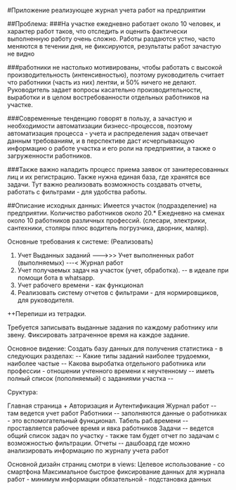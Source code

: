 #Приложение реализующее журнал учета работ на предприятии



##Проблема:
###На участке ежедневно работает около 10 человек, и характер работ таков, что отследить и оценить 
 фактически выполненную работу очень сложно. Работы раздаются устно, часто меняются в течении дня, не фиксируются, 
результаты работ зачастую не видно

###работники не настолько мотивированы, чтобы работать с высокой производительность (интенсивностью), поэтому руководитель считает что
работники (часть из них) лентяи, и 50% ничего не делают. Руководитель задает вопросы касательно производительности, выработки и 
в целом востребованности отдельных работников на участке.

###Современные тенденцию говорят в пользу, а зачастую  и необходимости автоматизации бизнесс-процессов, поэтому автоматизация 
 процесса - учета и распределения задач отвечает данным требованиям, и в перспективе 
даст исчерпывающую информацию о работе участка и его роли на предприятии, а также о загруженности работников.

###Также важно наладить процесс приема заявок от занитересованных лиц и их регистрацию. Также нужна единая база, где хранятся все задачи.
  Тут важно реализовать возможность создавать отчеты, работать с фильтрами - для удобства работы.




##Описание исходных данных: Имеется участок (подразделение) на предприятии. Количиство работников около 20.*
Ежедневно на сменах около 10 работников различных профессий. (слесари, электрики, сантехники, столяры
плюс водитель погрузчика, дворник, маляр).

Основные требования к системе: (Реализовать)
1. Учет Выданных заданий --->>> Учет выполненных работ (выполняемых) ---< Журнал работ
2. Учет получаемых задач на участок (учет, обработка). -- в идеале при помощи бота в whatsapp.
3. Учет рабочего времени - как функционал
4. Реализовать систему отчетов с фильтрами - для нормировщиков, для руководителя.


++Перепиши из тетрадки.


Требуется записывать выданные задания по каждому работнику или звену.
Фиксировать затраченное время на каждое задание.

Основное видение: 
    Создать базу данных для получения статистика - в следующих разделах:
        -- Какие типы заданий наиболее трудоемки, наиболее частые
        -- Какова выробатка отдельного работника или профессии - отношении учтенного времени к неучтенному
        -- иметь полный список (пополняемый) с заданиями участка
        --



Сруктура:

Главная страница + Авторизация и Аутентификация
Журнал работ -- там ведется учет работ
Работники -- заполняются данные о работниках - это вспомогательный функционал.
Табель раб.времени -- проставляется рабочее время и явка работников
Задачи -- ведется общий список задач по участку - также там будет отчет по задачам с возможностью фильтрации.
Отчеты -- дашбоард где можно анализировать информацию по журналу учета работ



Основной дизайн страниц смотри в views:
   Целевое использование - со смартфона
    Максимальное быстрое фиксирование данных для журнала работ - минимум информации обязательной - подстановка данных 



